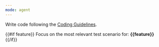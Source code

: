 ```yaml
---
mode: agent
---
```


Write code following the [Coding Guidelines](../../work/contexts/coding-guidelines.md).

{{#if feature}}
Focus on the most relevant test scenario for: **{{feature}}**
{{/if}}
